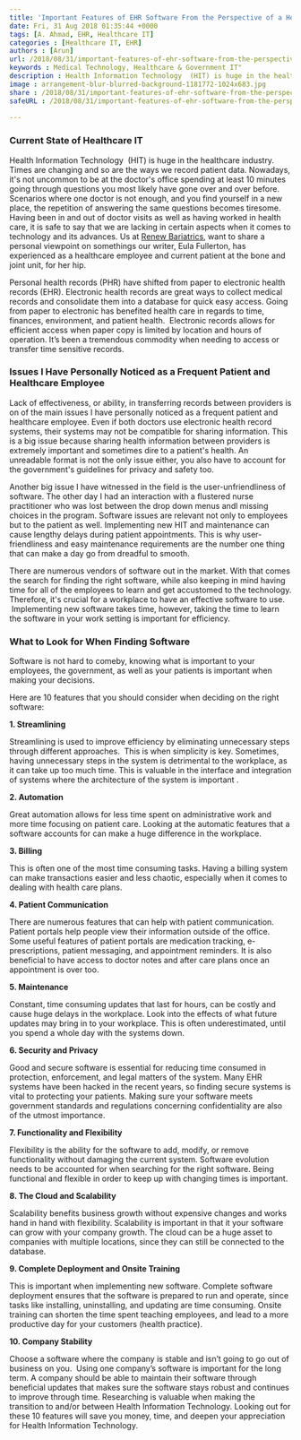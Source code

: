 ```yaml
---
title: 'Important Features of EHR Software From the Perspective of a Healthcare Worker and Current Patient | The Healthcare Guys'
date: Fri, 31 Aug 2018 01:35:44 +0000
tags: [A. Ahmad, EHR, Healthcare IT]
categories : [Healthcare IT, EHR]
authors : [Arun]
url: /2018/08/31/important-features-of-ehr-software-from-the-perspective-of-a-healthcare-worker-and-current-patient/
keywords : Medical Technology, Healthcare & Government IT"
description : Health Information Technology  (HIT) is huge in the healthcare industry. Times are changing and so are the ways we record patient data. Nowadays, it&#039;s not uncommon to be at the doctor&#039;s office spending at least 10 minutes going through questions you most likely have gone over and over before. Scenarios where one doctor is not enough, and you find yourself in a new place, the repetition of answering the same questions becomes tiresome. Having been in and out of doctor visits as well as having worked in health care, it is safe to say that we are lacking in certain aspects when it comes to technology and its advances. Us at Renew Bariatrics, want to share a personal viewpoint on somethings our writer, Eula Fullerton, has experienced as a healthcare employee and current patient at the bone and joint unit, for her hip. 
image : arrangement-blur-blurred-background-1181772-1024x683.jpg
share : /2018/08/31/important-features-of-ehr-software-from-the-perspective-of-a-healthcare-worker-and-current-patient/
safeURL : /2018/08/31/important-features-of-ehr-software-from-the-perspective-of-a-healthcare-worker-and-current-patient/ 
  
---
```


### **Current State of Healthcare IT**

Health Information Technology  (HIT) is huge in the healthcare industry. Times are changing and so are the ways we record patient data. Nowadays, it's not uncommon to be at the doctor's office spending at least 10 minutes going through questions you most likely have gone over and over before. Scenarios where one doctor is not enough, and you find yourself in a new place, the repetition of answering the same questions becomes tiresome. Having been in and out of doctor visits as well as having worked in health care, it is safe to say that we are lacking in certain aspects when it comes to technology and its advances. Us at [Renew Bariatrics](https://renewbariatrics.com/), want to share a personal viewpoint on somethings our writer, Eula Fullerton, has experienced as a healthcare employee and current patient at the bone and joint unit, for her hip. 
 

 Personal health records (PHR) have shifted from paper to electronic health records (EHR). Electronic health records are great ways to collect medical records and consolidate them into a database for quick easy access. Going from paper to electronic has benefited health care in regards to time, finances, environment, and patient health.  Electronic records allows for efficient access when paper copy is limited by location and hours of operation. It’s been a tremendous commodity when needing to access or transfer time sensitive records.

### **Issues I Have Personally Noticed as a Frequent Patient and Healthcare Employee**

Lack of effectiveness, or ability, in transferring records between providers is on of the main issues I have personally noticed as a frequent patient and healthcare employee. Even if both doctors use electronic health record systems, their systems may not be compatible for sharing information. This is a big issue because sharing health information between providers is extremely important and sometimes dire to a patient's health. An unreadable format is not the only issue either, you also have to account for the government's guidelines for privacy and safety too. 

Another big issue I have witnessed in the field is the user-unfriendliness of software. The other day I had an interaction with a flustered nurse practitioner who was lost between the drop down menus andl missing choices in the program. Software issues are relevant not only to employees but to the patient as well. Implementing new HIT and maintenance can cause lengthy delays during patient appointments. This is why user-friendliness and easy maintenance requirements are the number one thing that can make a day go from dreadful to smooth.   

There are numerous vendors of software out in the market. With that comes the search for finding the right software, while also keeping in mind having time for all of the employees to learn and get accustomed to the technology. Therefore, it's crucial for a workplace to have an effective software to use.  Implementing new software takes time, however, taking the time to learn the software in your work setting is important for efficiency.

### **What to Look for When Finding Software**

Software is not hard to comeby, knowing what is important to your employees, the government, as well as your patients is important when making your decisions. 

Here are 10 features that you should consider when deciding on the right software: 

**1\. Streamlining** 

  Streamlining is used to improve efficiency by eliminating unnecessary steps through different approaches.  This is when simplicity is key. Sometimes, having unnecessary steps in the system is detrimental to the workplace, as it can take up too much time. This is valuable in the interface and integration of systems where the architecture of the system is important .  

 **2\. Automation** 

  Great automation allows for less time spent on administrative work and more time focusing on patient care. Looking at the automatic features that a software accounts for can make a huge difference in the workplace. 

 **3\. Billing** 

  This is often one of the most time consuming tasks. Having a billing system can make transactions easier and less chaotic, especially when it comes to dealing with health care plans.  

  **4\. Patient Communication** 

   There are numerous features that can help with patient communication. Patient portals help people view their information outside of the office. Some useful features of patient portals are medication tracking, e-prescriptions, patient messaging, and appointment reminders. It is also beneficial to have access to doctor notes and after care plans once an appointment is over too. 

 **5\. Maintenance** 

   Constant, time consuming updates that last for hours, can be costly and cause huge delays in the workplace. Look into the effects of what future updates may bring in to your workplace. This is often underestimated, until you spend a whole day with the systems down.  

   **6\. Security and Privacy** 

   Good and secure software is essential for reducing time consumed in protection, enforcement, and legal matters of the system. Many EHR systems have been hacked in the recent years, so finding secure systems is vital to protecting your patients. Making sure your software meets government standards and regulations concerning confidentiality are also of the utmost importance. 

   **7\. Functionality and Flexibility** 

   Flexibility is the ability for the software to add, modify, or remove functionality without damaging the current system. Software evolution needs to be accounted for when searching for the right software. Being functional and flexible in order to keep up with changing times is important. 

   **8\. The Cloud and Scalability** 

   Scalability benefits business growth without expensive changes and works hand in hand with flexibility. Scalability is important in that it your software can grow with your company growth. The cloud can be a huge asset to companies with multiple locations, since they can still be connected to the database. 


   **9\. Complete Deployment and Onsite Training** 

   This is important when implementing new software. Complete software deployment ensures that the software is prepared to run and operate, since tasks like installing, uninstalling, and updating are time consuming. Onsite training can shorten the time spent teaching employees, and lead to a more productive day for your customers (health practice).  

   **10\. Company Stability** 

   Choose a software where the company is stable and isn’t going to go out of business on you.  Using one company’s software is important for the long term. A company should be able to maintain their software through beneficial updates that makes sure the software stays robust and continues to improve through time. Researching is valuable when making the transition to and/or between Health Information Technology. Looking out for these 10 features will save you money, time, and deepen your appreciation for Health Information Technology. 
  
  